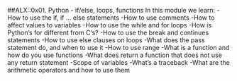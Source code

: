 ##ALX::0x01. Python - if/else, loops, functions
In this module we learn:
-How to use the if, if ... else statements
-How to use comments
-How to affect values to variables
-How to use the while and for loops
-How is Python’s for different from C‘s?
-How to use the break and continues statements
-How to use else clauses on loops
-What does the pass statement do, and when to use it
-How to use range
-What is a function and how do you use functions
-What does return a function that does not use any return statement
-Scope of variables
-What’s a traceback
-What are the arithmetic operators and how to use them

